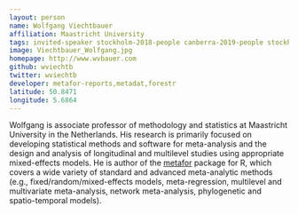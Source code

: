 ```yaml
---
layout: person
name: Wolfgang Viechtbauer
affiliation: Maastricht University
tags: invited-speaker stockholm-2018-people canberra-2019-people stockholm-2018-speaker canberra-2019-speaker
image: Viechtbauer_Wolfgang.jpg
homepage: http://www.wvbauer.com
github: wviechtb
twitter: wviechtb
developer: metafor-reports,metadat,forestr
latitude: 50.8471
longitude: 5.6864
---
```

Wolfgang is associate professor of methodology and statistics at Maastricht University in the Netherlands. His research is primarily focused on developing statistical methods and software for meta-analysis and the design and analysis of longitudinal and multilevel studies using appropriate mixed-effects models. He is author of the <a href="http://www.metafor-project.org/" target="_blank" rel="noopener">metafor</a> package for R, which covers a wide variety of standard and advanced meta-analytic methods (e.g., fixed/random/mixed-effects models, meta-regression, multilevel and multivariate meta-analysis, network meta-analysis, phylogenetic and spatio-temporal models).